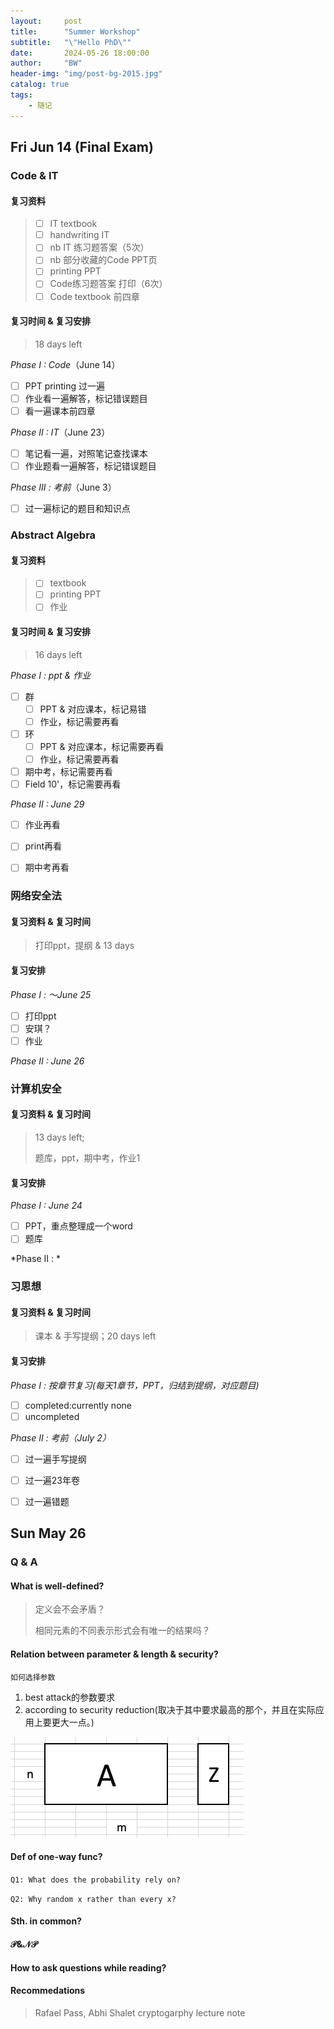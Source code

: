 ```yaml
---
layout:     post
title:      "Summer Workshop"
subtitle:   "\"Hello PhD\""
date:       2024-05-26 18:00:00
author:     "BW"
header-img: "img/post-bg-2015.jpg"
catalog: true
tags:
    - 随记
---
```


## Fri Jun 14 (Final Exam)

### Code & IT

#### 复习资料

> - [ ] IT textbook
> - [ ] handwriting IT
> - [ ] nb IT 练习题答案（5次）
> - [ ] nb 部分收藏的Code PPT页
> - [ ] printing PPT
> - [ ] Code练习题答案 打印（6次）
> - [ ] Code textbook 前四章

#### 复习时间 & 复习安排

> 18 days left

*Phase I : Code*（June 14）

- [ ] PPT printing 过一遍
- [ ] 作业看一遍解答，标记错误题目
- [ ] 看一遍课本前四章

*Phase II : IT*（June 23）

- [ ] 笔记看一遍，对照笔记查找课本
- [ ] 作业题看一遍解答，标记错误题目

*Phase III : 考前*（June 3）

- [ ] 过一遍标记的题目和知识点


### Abstract Algebra

#### 复习资料

> - [ ] textbook
> - [ ] printing PPT
> - [ ] 作业

#### 复习时间 & 复习安排

> 16 days left

*Phase I : ppt & 作业*

- [ ] 群
  - [ ] PPT & 对应课本，标记易错
  - [ ] 作业，标记需要再看
- [ ] 环
  - [ ] PPT & 对应课本，标记需要再看
  - [ ]  作业，标记需要再看
- [ ] 期中考，标记需要再看
- [ ] Field 10'，标记需要再看

*Phase II : June 29*

- [ ] 作业再看
- [ ] print再看
- [ ] 期中考再看



### 网络安全法 

#### 复习资料 & 复习时间

> 打印ppt，提纲 & 13 days

#### 复习安排

*Phase I : ～June 25*

- [ ] 打印ppt
- [ ] 安琪？
- [ ] 作业

*Phase II : June 26*



### 计算机安全 

#### 复习资料 & 复习时间

> 13 days left;
>
> 题库，ppt，期中考，作业1

#### 复习安排

*Phase I : June 24*

- [ ] PPT，重点整理成一个word
- [ ] 题库

*Phase II : *





### 习思想  

#### 复习资料 & 复习时间

> 课本 & 手写提纲；20 days left

#### 复习安排

*Phase I : 按章节复习(每天1章节，PPT，归结到提纲，对应题目)*

- [ ] completed:currently none
- [ ] uncompleted

*Phase II : 考前（July 2）*

- [ ] 过一遍手写提纲
- [ ] 过一遍23年卷
- [ ] 过一遍错题



## Sun May 26

### Q & A

#### What is well-defined?

> 定义会不会矛盾？
>
> 相同元素的不同表示形式会有唯一的结果吗？

#### Relation between parameter & length & security?

`如何选择参数`

1. best attack的参数要求
2. according to security reduction(取决于其中要求最高的那个，并且在实际应用上要更大一点。)

<img src="https://raw.githubusercontent.com/BugProducer2/PicBed/main/img/image-20240526094736012.png" alt="image-20240526094736012" style="zoom:50%;" />



#### Def of one-way func?

`Q1: What does the probability rely on? `

`Q2: Why random x rather than every x?`



#### Sth. in common?

#### $\mathcal{P \& NP}$

#### How to ask questions while reading?

#### Recommedations

> Rafael Pass, Abhi Shalet cryptogarphy lecture note
